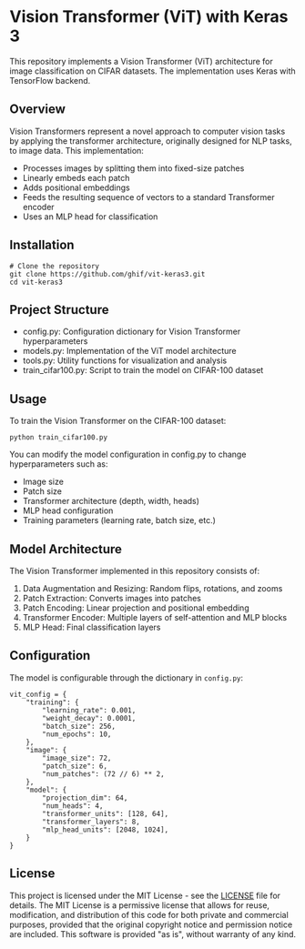# Vision Transformer (ViT) with Keras 3
This repository implements a Vision Transformer (ViT) architecture for image classification on CIFAR datasets. The implementation uses Keras with TensorFlow backend.

## Overview
Vision Transformers represent a novel approach to computer vision tasks by applying the transformer architecture, originally designed for NLP tasks, to image data. This implementation:
- Processes images by splitting them into fixed-size patches
- Linearly embeds each patch
- Adds positional embeddings
- Feeds the resulting sequence of vectors to a standard Transformer encoder
- Uses an MLP head for classification

## Installation
```
# Clone the repository
git clone https://github.com/ghif/vit-keras3.git
cd vit-keras3
```

## Project Structure
- config.py: Configuration dictionary for Vision Transformer hyperparameters
- models.py: Implementation of the ViT model architecture
- tools.py: Utility functions for visualization and analysis
- train_cifar100.py: Script to train the model on CIFAR-100 dataset

## Usage

To train the Vision Transformer on the CIFAR-100 dataset:

```
python train_cifar100.py
```

You can modify the model configuration in config.py to change hyperparameters such as:
- Image size
- Patch size
- Transformer architecture (depth, width, heads)
- MLP head configuration
- Training parameters (learning rate, batch size, etc.)

## Model Architecture
The Vision Transformer implemented in this repository consists of:
1. Data Augmentation and Resizing: Random flips, rotations, and zooms
2. Patch Extraction: Converts images into patches
3. Patch Encoding: Linear projection and positional embedding
4. Transformer Encoder: Multiple layers of self-attention and MLP blocks
5. MLP Head: Final classification layers

## Configuration
The model is configurable through the dictionary in `config.py`:
```
vit_config = {
    "training": {
        "learning_rate": 0.001,
        "weight_decay": 0.0001,
        "batch_size": 256,
        "num_epochs": 10,
    },
    "image": {
        "image_size": 72,
        "patch_size": 6,
        "num_patches": (72 // 6) ** 2,
    },
    "model": {
        "projection_dim": 64,
        "num_heads": 4,
        "transformer_units": [128, 64],
        "transformer_layers": 8,
        "mlp_head_units": [2048, 1024],
    }
}
```

## License
This project is licensed under the MIT License - see the [LICENSE](LICENSE) file for details.
The MIT License is a permissive license that allows for reuse, modification, and distribution 
of this code for both private and commercial purposes, provided that the original copyright 
notice and permission notice are included. This software is provided "as is", without warranty of any kind.